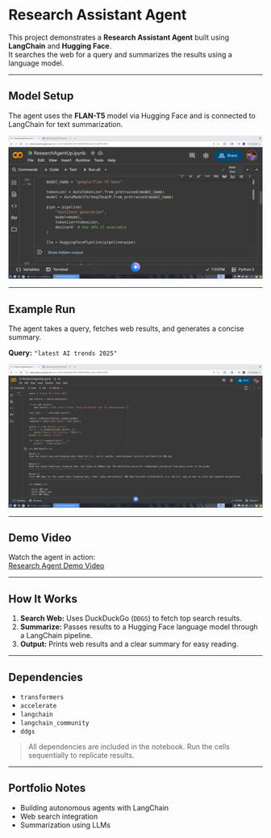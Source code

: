 # Research Assistant Agent

This project demonstrates a **Research Assistant Agent** built using **LangChain** and **Hugging Face**.  
It searches the web for a query and summarizes the results using a language model.

---

## Model Setup

The agent uses the **FLAN-T5** model via Hugging Face and is connected to LangChain for text summarization.

![Model Setup](screenshots/ReseachAgent1.png)

---

## Example Run

The agent takes a query, fetches web results, and generates a concise summary.

**Query:** `"latest AI trends 2025"`

![Final Output](screenshots/ResearchAgent2.png)

---

## Demo Video

Watch the agent in action:  
[Research Agent Demo Video](https://www.loom.com/share/16c344ad204341aaa81f0556576ff501?sid=eb7dd5ae-8d94-4813-afda-9df7f81ff43d)

---

## How It Works

1. **Search Web:** Uses DuckDuckGo (`DDGS`) to fetch top search results.  
2. **Summarize:** Passes results to a Hugging Face language model through a LangChain pipeline.  
3. **Output:** Prints web results and a clear summary for easy reading.

---

## Dependencies

- `transformers`  
- `accelerate`  
- `langchain`  
- `langchain_community`  
- `ddgs`

> All dependencies are included in the notebook. Run the cells sequentially to replicate results.

---

## Portfolio Notes

- Building autonomous agents with LangChain
- Web search integration
- Summarization using LLMs
